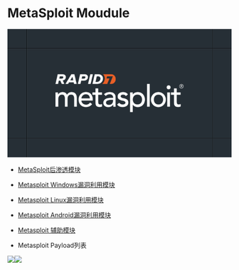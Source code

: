 # MetaSploit Moudule

![](./readme/1.png)

- [MetaSploit后渗透模块](./MetaSploit后渗透模块.md)

- [Metasploit Windows漏洞利用模块](./Metasploit%20Windows%20漏洞利用模块.md)

- [Metasploit Linux漏洞利用模块](./Metasploit%20Linux%20漏洞利用模块.md)

- [Metasploit Android漏洞利用模块](./Metasploit%20Android%20漏洞利用模块.md)

- [Metasploit 辅助模块](./Metasploit%20Auxiliary%20漏洞利用模块.md)

- Metasploit Payload列表



![](https://img.shields.io/badge/Search-MetaSploit-brightgreen)![](https://img.shields.io/badge/Powerd%20By-Awrrays-blue)


